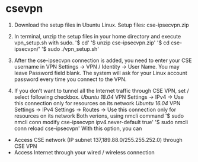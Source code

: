# csevpn

1. Download the setup files in Ubuntu Linux.
Setup files: cse-ipsecvpn.zip

2. In terminal, unzip the setup files in your home directory and execute vpn_setup.sh with sudo.
'$ cd'
'$ unzip cse-ipsecvpn.zip'
'$ cd cse-ipsecvpn/'
'$ sudo ./vpn_setup.sh'

3. After the cse-ipsecvpn connection is added, you need to enter your CSE username in
VPN Settings -> VPN / Identity -> User Name.
You may leave Password field blank. The system will ask for your Linux account password every time you connect to the VPN.

4. If you don’t want to tunnel all the Internet traffic through CSE VPN, set / select following checkbox.
*Ubuntu 18.04*
VPN Settings -> IPv4 -> Use this connection only for resources on its network
*Ubuntu 16.04*
VPN Settings -> IPv4 Settings -> Routes -> Use this connection only for resources on its network
Both verions, using nmcli command
'$ sudo nmcli conn modify cse-ipsecvpn ipv4.never-default true'
'$ sudo nmcli conn reload cse-ipsecvpn'
With this option, you can

 * Access CSE network (IP subnet 137,189.88.0/255.255.252.0) through CSE VPN
 * Access Internet through your wired / wireless connection
